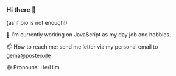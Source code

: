 ### Hi there 👋

(as if bio is not enough!)


🔭 I’m currently working on JavaScript as my day job and hobbies.


📫 How to reach me: send me letter via my personal email to gema@posteo.de


😄 Pronouns: He/Him
<!--
**heygema/heygema** is a ✨ _special_ ✨ repository because its `README.md` (this file) appears on your GitHub profile.

Here are some ideas to get you started:

- 🔭 I’m currently working on ...
- 🌱 I’m currently learning ...
- 👯 I’m looking to collaborate on ...
- 🤔 I’m looking for help with ...
- 💬 Ask me about ...
- 📫 How to reach me: ...
- 😄 Pronouns: ...
- ⚡ Fun fact: ...
-->
